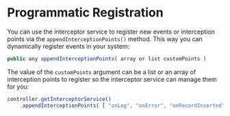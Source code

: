 # Programmatic Registration

You can use the interceptor service to register new events or interception points via the `appendInterceptionPoints()` method. This way you can dynamically register events in your system:

```javascript
public any appendInterceptionPoints( array or list customPoints )
```

The value of the `customPoints` argument can be a list or an array of interception points to register so the interceptor service can manage them for you:

```javascript
controller.getInterceptorService()
    .appendInterceptionPoints( [ "onLog", "onError", "onRecordInserted" ] );
```

